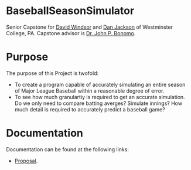 # BaseballSeasonSimulator
Senior Capstone for [David Windsor](gtihub.com/David-Windsor) and [Dan Jackson](https://github.com/DanJackson29) of Westminster College, PA. Capstone advisor is [Dr. John P. Bonomo](http://www.westminster.edu/staff/bonomojp/). 

# Purpose
The purpose of this Project is twofold:
- To create a program capable of accurately simulating an entire season of Major League Baseball within a reasonable degree of error.
- To see how much granulartiy is required to get an accurate simulation. Do we only need to compare batting averges? Simulate innings? How much detail is required to accurately predict a baseball game?

# Documentation
Documentation can be found at the following links:
- [Proposal](https://docs.google.com/document/d/1LjC-FUGv28NNtX7LMqRv2XKpOnW7Z2hcVgKzCvKR48A/edit?fbclid=IwAR1kNRTeYUl6EK5_o2g4OwA57sgwIk3dm0RiOGBwKE4ZT6itZ6IEgavOmjc).
